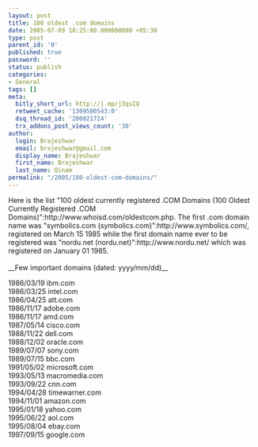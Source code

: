 ```yaml
---
layout: post
title: 100 oldest .com domains
date: 2005-07-09 18:25:00.000000000 +05:30
type: post
parent_id: '0'
published: true
password: ''
status: publish
categories:
- General
tags: []
meta:
  bitly_short_url: http://j.mp/j3qsIQ
  retweet_cache: '1309500543:0'
  dsq_thread_id: '200021724'
  trx_addons_post_views_count: '30'
author:
  login: Brajeshwar
  email: brajeshwar@gmail.com
  display_name: Brajeshwar
  first_name: Brajeshwar
  last_name: Oinam
permalink: "/2005/100-oldest-com-domains/"
---
```

<p>Here is the list "100 oldest currently registered .COM Domains (100 Oldest Currently Registered .COM Domains)":http://www.whoisd.com/oldestcom.php. The first .com domain name was "symbolics.com (symbolics.com)":http://www.symbolics.com/, registered on March 15 1985 while the first domain name ever to be registered was "nordu.net (nordu.net)":http://www.nordu.net/ which was registered on January 01 1985.<br />
<br />
__Few important domains (dated: yyyy/mm/dd)__</p>
<p>1986/03/19 ibm.com<br />
1986/03/25 intel.com<br />
1986/04/25 att.com<br />
1986/11/17 adobe.com<br />
1986/11/17 amd.com<br />
1987/05/14 cisco.com<br />
1988/11/22 dell.com<br />
1988/12/02 oracle.com<br />
1989/07/07 sony.com<br />
1989/07/15 bbc.com<br />
1991/05/02 microsoft.com<br />
1993/05/13 macromedia.com<br />
1993/09/22 cnn.com<br />
1994/04/28 timewarner.com<br />
1994/11/01 amazon.com<br />
1995/01/18 yahoo.com<br />
1995/06/22 aol.com<br />
1995/08/04 ebay.com<br />
1997/09/15 google.com</p>
